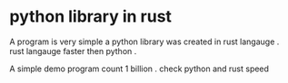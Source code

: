 # python library in rust

A program is very simple a python library was created in rust langauge . rust langauge faster then python . 

A simple demo program count 1 billion . check python and rust speed


